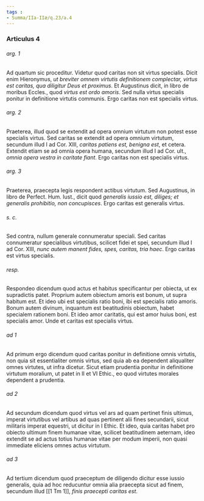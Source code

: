 ```yaml
---
tags : 
- Summa/IIa-IIæ/q.23/a.4
---
```


### Articulus 4

###### arg. 1
Ad quartum sic proceditur. Videtur quod caritas non sit virtus specialis. Dicit enim Hieronymus, *ut breviter omnem virtutis definitionem complectar, virtus est caritas, qua diligitur Deus et proximus*. Et Augustinus dicit, in libro de moribus Eccles., quod *virtus est ordo amoris*. Sed nulla virtus specialis ponitur in definitione virtutis communis. Ergo caritas non est specialis virtus.

###### arg. 2
Praeterea, illud quod se extendit ad opera omnium virtutum non potest esse specialis virtus. Sed caritas se extendit ad opera omnium virtutum, secundum illud I ad Cor. XIII, *caritas patiens est, benigna est*, et cetera. Extendit etiam se ad omnia opera humana, secundum illud I ad Cor. ult., *omnia opera vestra in caritate fiant*. Ergo caritas non est specialis virtus.

###### arg. 3
Praeterea, praecepta legis respondent actibus virtutum. Sed Augustinus, in libro de Perfect. Hum. Iust., dicit quod *generalis iussio est, diliges; et generalis prohibitio, non concupisces*. Ergo caritas est generalis virtus.

###### s. c.
Sed contra, nullum generale connumeratur speciali. Sed caritas connumeratur specialibus virtutibus, scilicet fidei et spei, secundum illud I ad Cor. XIII, *nunc autem manent fides, spes, caritas, tria haec*. Ergo caritas est virtus specialis.

###### resp.
Respondeo dicendum quod actus et habitus specificantur per obiecta, ut ex supradictis patet. Proprium autem obiectum amoris est bonum, ut supra habitum est. Et ideo ubi est specialis ratio boni, ibi est specialis ratio amoris. Bonum autem divinum, inquantum est beatitudinis obiectum, habet specialem rationem boni. Et ideo amor caritatis, qui est amor huius boni, est specialis amor. Unde et caritas est specialis virtus.

###### ad 1
Ad primum ergo dicendum quod caritas ponitur in definitione omnis virtutis, non quia sit essentialiter omnis virtus, sed quia ab ea dependent aliqualiter omnes virtutes, ut infra dicetur. Sicut etiam prudentia ponitur in definitione virtutum moralium, ut patet in II et VI Ethic., eo quod virtutes morales dependent a prudentia.

###### ad 2
Ad secundum dicendum quod virtus vel ars ad quam pertinet finis ultimus, imperat virtutibus vel artibus ad quas pertinent alii fines secundarii, sicut militaris imperat equestri, ut dicitur in I Ethic. Et ideo, quia caritas habet pro obiecto ultimum finem humanae vitae, scilicet beatitudinem aeternam, ideo extendit se ad actus totius humanae vitae per modum imperii, non quasi immediate eliciens omnes actus virtutum.

###### ad 3
Ad tertium dicendum quod praeceptum de diligendo dicitur esse iussio generalis, quia ad hoc reducuntur omnia alia praecepta sicut ad finem, secundum illud [[1 Tm 1]], *finis praecepti caritas est*.

